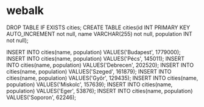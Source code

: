 # webalk

DROP TABLE IF EXISTS cities;
CREATE TABLE cities(id INT PRIMARY KEY AUTO_INCREMENT not null, name VARCHAR(255) not null,
    population INT not null);

INSERT INTO cities(name, population) VALUES('Budapest', 1779000);
INSERT INTO cities(name, population) VALUES('Pécs', 145011);
INSERT INTO cities(name, population) VALUES('Debrecen', 202520);
INSERT INTO cities(name, population) VALUES('Szeged', 161879);
INSERT INTO cities(name, population) VALUES('Győr', 129435);
INSERT INTO cities(name, population) VALUES('Miskolc', 157639);
INSERT INTO cities(name, population) VALUES('Eger', 53876);
INSERT INTO cities(name, population) VALUES('Soporon', 62246);

